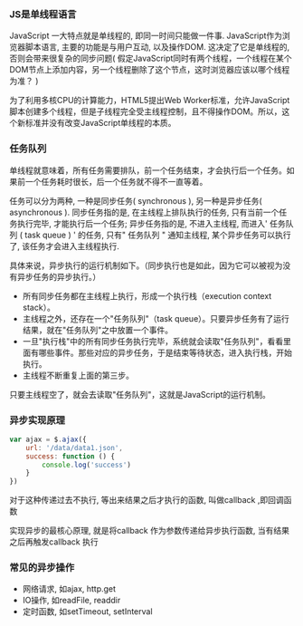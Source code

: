 ### JS是单线程语言  
JavaScript 一大特点就是单线程的, 即同一时间只能做一件事. JavaScript作为浏览器脚本语言, 主要的功能是与用户互动, 以及操作DOM. 这决定了它是单线程的, 否则会带来很复杂的同步问题( 假定JavaScript同时有两个线程，一个线程在某个DOM节点上添加内容，另一个线程删除了这个节点，这时浏览器应该以哪个线程为准？ )  

为了利用多核CPU的计算能力，HTML5提出Web Worker标准，允许JavaScript脚本创建多个线程，但是子线程完全受主线程控制，且不得操作DOM。所以，这个新标准并没有改变JavaScript单线程的本质。  

### 任务队列  
单线程就意味着，所有任务需要排队，前一个任务结束，才会执行后一个任务。如果前一个任务耗时很长，后一个任务就不得不一直等着。  

任务可以分为两种, 一种是同步任务( synchronous ), 另一种是异步任务( asynchronous ). 同步任务指的是, 在主线程上排队执行的任务, 只有当前一个任务执行完毕, 才能执行后一个任务; 异步任务指的是, 不进入主线程, 而进入' 任务队列 ( task queue ) ' 的任务, 只有" 任务队列 " 通知主线程, 某个异步任务可以执行了, 该任务才会进入主线程执行.  

具体来说，异步执行的运行机制如下。（同步执行也是如此，因为它可以被视为没有异步任务的异步执行。）  
- 所有同步任务都在主线程上执行，形成一个执行栈（execution context stack）。 
- 主线程之外，还存在一个"任务队列"（task queue）。只要异步任务有了运行结果，就在"任务队列"之中放置一个事件。 
- 一旦"执行栈"中的所有同步任务执行完毕，系统就会读取"任务队列"，看看里面有哪些事件。那些对应的异步任务，于是结束等待状态，进入执行栈，开始执行。 
- 主线程不断重复上面的第三步。 


只要主线程空了，就会去读取"任务队列"，这就是JavaScript的运行机制。


### 异步实现原理  
```JavaScript
var ajax = $.ajax({
    url: '/data/data1.json',
    success: function () {
        console.log('success')
    }
})
```
对于这种传递过去不执行, 等出来结果之后才执行的函数, 叫做callback ,即回调函数  

实现异步的最核心原理, 就是将callback 作为参数传递给异步执行函数, 当有结果之后再触发callback 执行  

### 常见的异步操作  
- 网络请求, 如ajax, http.get   
- IO操作, 如readFile, readdir  
- 定时函数, 如setTimeout, setInterval  



